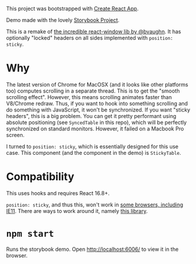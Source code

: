 This project was bootstrapped with [Create React App](https://github.com/facebook/create-react-app).

Demo made with the lovely [Storybook Project](https://github.com/storybookjs/storybook).

This is a remake of [the incredible react-window lib by @bvaughn](https://github.com/bvaughn/react-window). It has
optionally "locked" headers on all sides implemented with `position: sticky`.

# Why

The latest version of Chrome for MacOSX (and it looks like other platforms too) computes scrolling in a separate thread.
This is to get the "smooth scrolling effect". However, this means scrolling animates faster than V8/Chrome redraw. Thus,
if you want to hook into something scrolling and do something with JavaScript, it won't be synchronized. If you want
"sticky headers", this is a big problem. You can get it pretty performant using absolute positioning (see `SyncedTable`
in this repo), which will be perfectly synchronized on standard monitors. However, it failed on a Macbook Pro screen.

I turned to `position: sticky`, which is essentially designed for this use case. This component (and the component in
the demo) is `StickyTable`.

# Compatibility

This uses hooks and requires React 16.8+.

`position: sticky`, and thus this, won't work in [some browsers, including IE11](https://caniuse.com/#feat=css-sticky).
There are ways to work around it, namely [this library](https://github.com/dollarshaveclub/stickybits).

# `npm start`

Runs the storybook demo.
Open [http://localhost:6006/](http://localhost:6006/) to view it in the browser.

